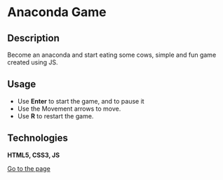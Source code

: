 # Anaconda Game

## Description

Become an anaconda and start eating some cows, simple and fun game created using JS.

## Usage

- Use **Enter** to start the game, and to pause it
- Use the Movement arrows to move.
- Use **R** to restart the game.

## Technologies

**HTML5, CSS3, JS**

[Go to the page](https://portfolio-jeferson-anaconda-game.netlify.app/ 'Anaconda Game')
